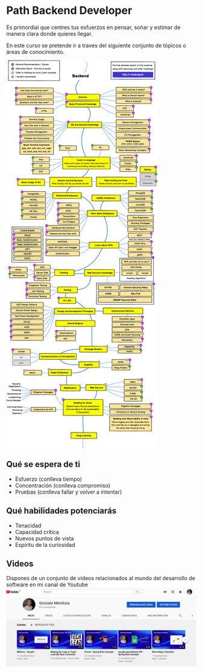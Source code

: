 # Path Backend Developer
Es primordial que centres tus esfuerzos en pensar, soñar y estimar de manera clara donde quieres llegar.

En este curso se pretende ir a traves del siguiente conjunto de tópicos o áreas de conocimiento.

![Backend Path](img/backend.png)

## Qué se espera de ti
- Esfuerzo (conlleva tiempo)
- Concentración (conlleva compromiso)
- Pruebas (conlleva fallar y volver a intentar)

## Qué habilidades potenciarás
- Tenacidad
- Capacidad crítica
- Nuevos puntos de vista
- Espíritu de la curiosidad

## Videos
Dispones de un conjunto de videos relacionados al mundo del desarrollo de software en mi canal de Youtube
[![Canal](img/ytb.png)]([https://](https://www.youtube.com/channel/UCmTo3RyFzlcox7lx0CVl3ww))